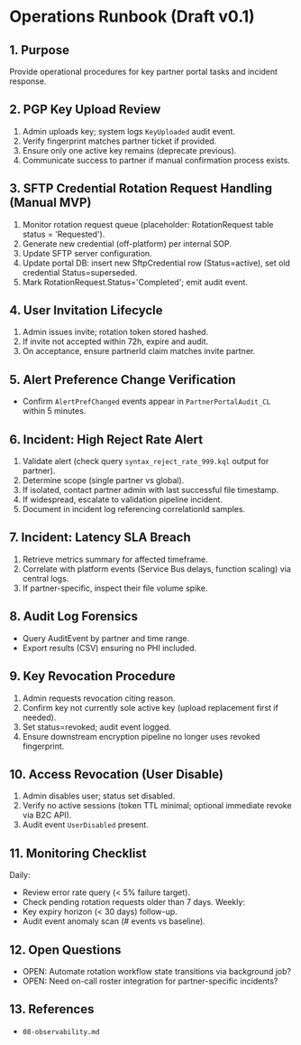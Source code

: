 # Operations Runbook (Draft v0.1)

## 1. Purpose
Provide operational procedures for key partner portal tasks and incident response.

## 2. PGP Key Upload Review
1. Admin uploads key; system logs `KeyUploaded` audit event.
2. Verify fingerprint matches partner ticket if provided.
3. Ensure only one active key remains (deprecate previous).
4. Communicate success to partner if manual confirmation process exists.

## 3. SFTP Credential Rotation Request Handling (Manual MVP)
1. Monitor rotation request queue (placeholder: RotationRequest table status = 'Requested').
2. Generate new credential (off-platform) per internal SOP.
3. Update SFTP server configuration.
4. Update portal DB: insert new SftpCredential row (Status=active), set old credential Status=superseded.
5. Mark RotationRequest.Status='Completed'; emit audit event.

## 4. User Invitation Lifecycle
1. Admin issues invite; rotation token stored hashed.
2. If invite not accepted within 72h, expire and audit.
3. On acceptance, ensure partnerId claim matches invite partner.

## 5. Alert Preference Change Verification
- Confirm `AlertPrefChanged` events appear in `PartnerPortalAudit_CL` within 5 minutes.

## 6. Incident: High Reject Rate Alert
1. Validate alert (check query `syntax_reject_rate_999.kql` output for partner).
2. Determine scope (single partner vs global).
3. If isolated, contact partner admin with last successful file timestamp.
4. If widespread, escalate to validation pipeline incident.
5. Document in incident log referencing correlationId samples.

## 7. Incident: Latency SLA Breach
1. Retrieve metrics summary for affected timeframe.
2. Correlate with platform events (Service Bus delays, function scaling) via central logs.
3. If partner-specific, inspect their file volume spike.

## 8. Audit Log Forensics
- Query AuditEvent by partner and time range.
- Export results (CSV) ensuring no PHI included.

## 9. Key Revocation Procedure
1. Admin requests revocation citing reason.
2. Confirm key not currently sole active key (upload replacement first if needed).
3. Set status=revoked; audit event logged.
4. Ensure downstream encryption pipeline no longer uses revoked fingerprint.

## 10. Access Revocation (User Disable)
1. Admin disables user; status set disabled.
2. Verify no active sessions (token TTL minimal; optional immediate revoke via B2C API).
3. Audit event `UserDisabled` present.

## 11. Monitoring Checklist
Daily:
- Review error rate query (< 5% failure target).
- Check pending rotation requests older than 7 days.
Weekly:
- Key expiry horizon (< 30 days) follow-up.
- Audit event anomaly scan (# events vs baseline).

## 12. Open Questions
- OPEN: Automate rotation workflow state transitions via background job?
- OPEN: Need on-call roster integration for partner-specific incidents?

## 13. References
- `08-observability.md`

